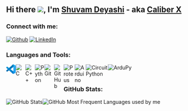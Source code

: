 ## Hi there <img src="https://media.giphy.com/media/hvRJCLFzcasrR4ia7z/giphy.gif" width="25px">, I'm [Shuvam Deyashi][linkedin] - aka [Caliber X][github]

### Connect with me:

<a href=https://github.com/Caliber-X target="_blank"><img alt="Github" src="https://img.shields.io/badge/GitHub-%2312100E.svg?&style=for-the-badge&logo=Github&logoColor=white" /></a> <a href=https://www.linkedin.com/in/shuvamdeyashi/ target="_blank"><img alt="LinkedIn" src="https://img.shields.io/badge/linkedin-%230077B5.svg?&style=for-the-badge&logo=linkedin&logoColor=white" /></a> 

### Languages and Tools:

<img align="left" alt="Visual Studio Code" width="26px" src="https://raw.githubusercontent.com/github/explore/80688e429a7d4ef2fca1e82350fe8e3517d3494d/topics/visual-studio-code/visual-studio-code.png" />

<img align="left" alt="C" width="26px" src="https://raw.githubusercontent.com/jmnote/z-icons/master/svg/c.svg" />

<img align="left" alt="C++" width="26px" src="https://raw.githubusercontent.com/jmnote/z-icons/master/svg/cpp.svg" />

<img align="left" alt="Python" width="26px" src="https://raw.githubusercontent.com/jmnote/z-icons/master/svg/python.svg" />

<img align="left" alt="Git" width="26px" src="https://raw.githubusercontent.com/jmnote/z-icons/master/svg/git.svg" />

<img align="left" alt="GitHub" width="26px" src="https://raw.githubusercontent.com/jmnote/z-icons/master/svg/github.svg" />

<img align="left" alt="Proteus" width="30px" src="https://upload.wikimedia.org/wikipedia/en/5/5a/Proteus_Design_Suite_Atom_Logo.png" />

<img align="left" alt="Arduino" width="30px" src="https://upload.wikimedia.org/wikipedia/commons/8/87/Arduino_Logo.svg" />

<img align="left" alt="Circuit Python" width="60px" src="https://camo.githubusercontent.com/22b56064e406669ac39bbe0eae4d045e1c9f2c64115374a4bbb8f64b42774fee/68747470733a2f2f73332e616d617a6f6e6177732e636f6d2f61646166727569742d636972637569742d707974686f6e2f43697263756974507974686f6e5f5265706f5f6865616465725f6c6f676f2e706e67" />

<img align="left" alt="ArduPy" width="70px" src="https://camo.githubusercontent.com/38c3cdb42eaf78b394c0bea0061c0b9fef6ae521e74cdbd42612a43e21fa6cd4/68747470733a2f2f66696c65732e736565656473747564696f2e636f6d2f6172647570792f6172647570795f6c6f676f2e706e67" />

<br>
<br>

### GitHub Stats:

<img src="https://github-readme-stats.vercel.app/api/top-langs/?username=Caliber-X&layout=compact;show_icons=true&include_all_commits=true&border_color=2e4058&theme=onedark" alt="GitHub Most Frequent Languages used by me">

<!-- <img align="left" alt="codeSTACKr's GitHub Stats" src="https://github-readme-stats.codestackr.vercel.app/api?username=Caliber-X&show_icons=true&hide_border=true" /> -->

<img align="left" alt="GitHub Stats" src="https://github-readme-stats.vercel.app/api?username=Caliber-X&amp;show_icons=true&include_all_commits=true&border_color=2e4058&hide=prs,issues,contribs&theme=onedark" />

[github]: https://github.com/Caliber-X
[linkedin]: https://www.linkedin.com/in/shuvamdeyashi/
